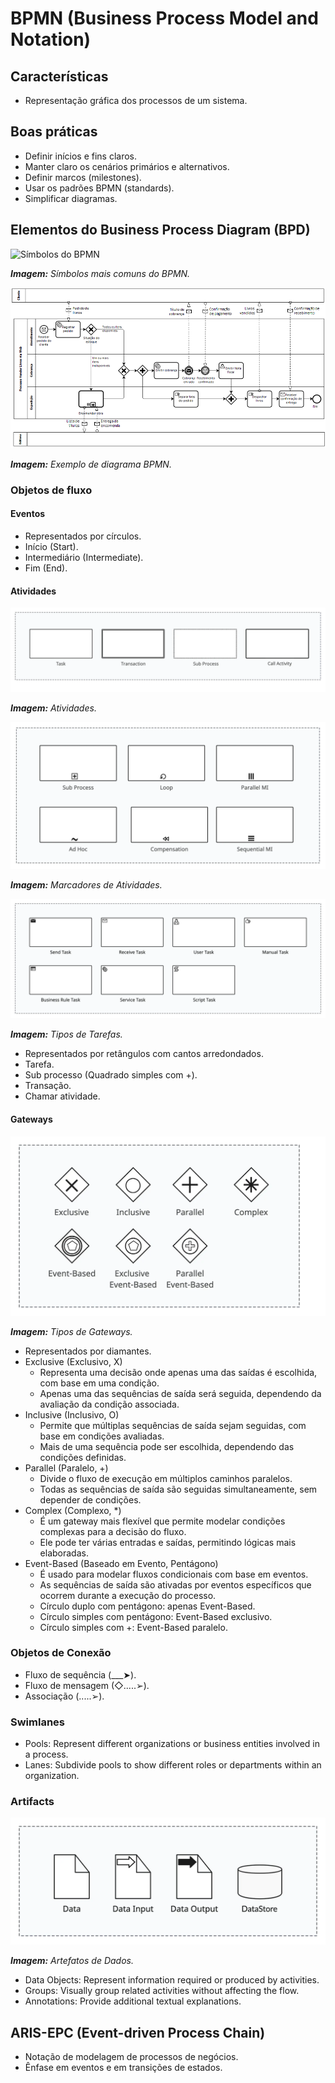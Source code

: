 # BPMN (Business Process Model and Notation)

## Características

- Representação gráfica dos processos de um sistema.

## Boas práticas

- Definir inícios e fins claros.
- Manter claro os cenários primários e alternativos.
- Definir marcos (milestones).
- Usar os padrões BPMN (standards).
- Simplificar diagramas.

## Elementos do Business Process Diagram (BPD)

![Símbolos do BPMN](/Imagens/BPMN-Symbols.png)

_**Imagem:** Símbolos mais comuns do BPMN._

![Diagrama de exemplo](/Imagens/BPMN-Example.png)

_**Imagem:** Exemplo de diagrama BPMN._

### Objetos de fluxo

#### Eventos

- Representados por círculos.
- Início (Start).
- Intermediário (Intermediate).
- Fim (End).

#### Atividades

![Atividades](/Imagens/BPMN-Activity.png)

_**Imagem:** Atividades._

![Marcadores de Atividades](/Imagens/BPMN-Activity-Types.png)

_**Imagem:** Marcadores de Atividades._

![Marcadores de Tarefas](/Imagens/BPMN-Tasks.png)

_**Imagem:** Tipos de Tarefas._

- Representados por retângulos com cantos arredondados.
- Tarefa.
- Sub processo (Quadrado simples com +).
- Transação.
- Chamar atividade.

#### Gateways

![Gateways](/Imagens/BPMN-Gateways.png)

_**Imagem:** Tipos de Gateways._

- Representados por diamantes.
- Exclusive (Exclusivo, X)
  - Representa uma decisão onde apenas uma das saídas é escolhida, com base em uma condição.
  - Apenas uma das sequências de saída será seguida, dependendo da avaliação da condição associada.
- Inclusive (Inclusivo, O)
  - Permite que múltiplas sequências de saída sejam seguidas, com base em condições avaliadas.
  - Mais de uma sequência pode ser escolhida, dependendo das condições definidas.
- Parallel (Paralelo, +)
  - Divide o fluxo de execução em múltiplos caminhos paralelos.
  - Todas as sequências de saída são seguidas simultaneamente, sem depender de condições.
- Complex (Complexo, \*)
  - É um gateway mais flexível que permite modelar condições complexas para a decisão do fluxo.
  - Ele pode ter várias entradas e saídas, permitindo lógicas mais elaboradas.
- Event-Based (Baseado em Evento, Pentágono)
  - É usado para modelar fluxos condicionais com base em eventos.
  - As sequências de saída são ativadas por eventos específicos que ocorrem durante a execução do processo.
  - Círculo duplo com pentágono: apenas Event-Based.
  - Círculo simples com pentágono: Event-Based exclusivo.
  - Círculo simples com +: Event-Based paralelo.

### Objetos de Conexão

- Fluxo de sequência (\_\_\_➤).
- Fluxo de mensagem (◇.....➢).
- Associação (.....➢).

### Swimlanes

- Pools: Represent different organizations or business entities involved in a process.
- Lanes: Subdivide pools to show different roles or departments within an organization.

### Artifacts

![Diagrama de exemplo](/Imagens/BPMN-Data.png)

_**Imagem:** Artefatos de Dados._

- Data Objects: Represent information required or produced by activities.
- Groups: Visually group related activities without affecting the flow.
- Annotations: Provide additional textual explanations.

## ARIS-EPC (Event-driven Process Chain)

- Notação de modelagem de processos de negócios.
- Ênfase em eventos e em transições de estados.
